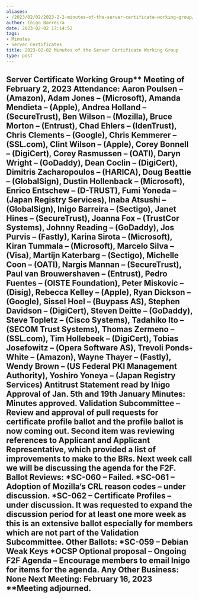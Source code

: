 ```yaml
---
aliases:
- /2023/02/02/2023-2-2-minutes-of-the-server-certificate-working-group/
author: Iñigo Barreira
date: 2023-02-02 17:14:52
tags:
- Minutes
- Server Certificates
title: 2023-02-02 Minutes of the Server Certificate Working Group
type: post
---
```


## Server Certificate Working Group\*\* Meeting of February 2, 2023 **Attendance**: Aaron Poulsen – (Amazon), Adam Jones – (Microsoft), Amanda Mendieta – (Apple), Andrea Holland – (SecureTrust), Ben Wilson – (Mozilla), Bruce Morton – (Entrust), Chad Ehlers – (IdenTrust), Chris Clements – (Google), Chris Kemmerer – (SSL.com), Clint Wilson – (Apple), Corey Bonnell – (DigiCert), Corey Rasmussen – (OATI), Daryn Wright – (GoDaddy), Dean Coclin – (DigiCert), Dimitris Zacharopoulos – (HARICA), Doug Beattie – (GlobalSign), Dustin Hollenback – (Microsoft), Enrico Entschew – (D-TRUST), Fumi Yoneda – (Japan Registry Services), Inaba Atsushi – (GlobalSign), Inigo Barreira – (Sectigo), Janet Hines – (SecureTrust), Joanna Fox – (TrustCor Systems), Johnny Reading – (GoDaddy), Jos Purvis – (Fastly), Karina Sirota – (Microsoft), Kiran Tummala – (Microsoft), Marcelo Silva – (Visa), Martijn Katerbarg – (Sectigo), Michelle Coon – (OATI), Nargis Mannan – (SecureTrust), Paul van Brouwershaven – (Entrust), Pedro Fuentes – (OISTE Foundation), Peter Miskovic – (Disig), Rebecca Kelley – (Apple), Ryan Dickson – (Google), Sissel Hoel – (Buypass AS), Stephen Davidson – (DigiCert), Steven Deitte – (GoDaddy), Steve Topletz – (Cisco Systems), Tadahiko Ito – (SECOM Trust Systems), Thomas Zermeno – (SSL.com), Tim Hollebeek – (DigiCert), Tobias Josefowitz – (Opera Software AS), Trevoli Ponds-White – (Amazon), Wayne Thayer – (Fastly), Wendy Brown – (US Federal PKI Management Authority), Yoshiro Yoneya – (Japan Registry Services) **Antitrust Statement** read by Iñigo **Approval of Jan. 5th and 19th January Minutes**: Minutes approved. **Validation Subcommittee** – Review and approval of pull requests for certificate profile ballot and the profile ballot is now coming out. Second item was reviewing references to Applicant and Applicant Representative, which provided a list of improvements to make to the BRs. Next week call we will be discussing the agenda for the F2F. **Ballot Reviews:** \*SC-060 – Failed. \*SC-061 – Adoption of Mozilla’s CRL reason codes – under discussion. \*SC-062 – Certificate Profiles – under discussion. It was requested to expand the discussion period for at least one more week as this is an extensive ballot especially for members which are not part of the Validation Subcommittee. **Other Ballots:** \*SC-059 – Debian Weak Keys \*OCSP Optional proposal – Ongoing **F2F Agenda** – Encourage members to email Inigo for items for the agenda. **Any Other Business:** None **Next Meeting:** February 16, 2023 \*\*Meeting adjourned.